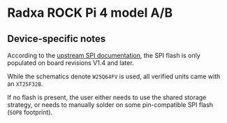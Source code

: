 # Radxa ROCK Pi 4 model A/B

## Device-specific notes

According to the [upstream SPI documentation](https://wiki.radxa.com/Rockpi4/hardware/spi_flash),
the SPI flash is only populated on board revisions V1.4 and later.

While the schematics denote `W25Q64FV` is used, all verified units came
with an `XT25F32B`.

If no flash is present, the user either needs to use the shared storage strategy,
or needs to manually solder on some pin-compatible SPI flash (`SOP8` footprint).
